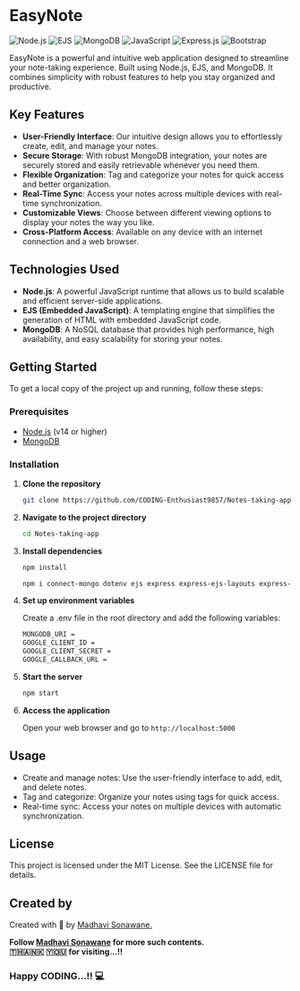 # EasyNote

![Node.js](https://img.shields.io/badge/Node.js-339933?style=for-the-badge&logo=nodedotjs&logoColor=white)
![EJS](https://img.shields.io/badge/EJS-5A29E4?style=for-the-badge&logo=javascript&logoColor=white)
![MongoDB](https://img.shields.io/badge/MongoDB-47A248?style=for-the-badge&logo=mongodb&logoColor=white)
![JavaScript](https://img.shields.io/badge/JavaScript-F7DF1E?style=for-the-badge&logo=javascript&logoColor=black)
![Express.js](https://img.shields.io/badge/Express.js-000000?style=for-the-badge&logo=express&logoColor=white)
![Bootstrap](https://img.shields.io/badge/Bootstrap-563D7C?style=for-the-badge&logo=bootstrap&logoColor=white)

EasyNote is a powerful and intuitive web application designed to streamline your note-taking experience. Built using Node.js, EJS, and MongoDB. It combines simplicity with robust features to help you stay organized and productive.

## Key Features

- **User-Friendly Interface**: Our intuitive design allows you to effortlessly create, edit, and manage your notes.
- **Secure Storage**: With robust MongoDB integration, your notes are securely stored and easily retrievable whenever you need them.
- **Flexible Organization**: Tag and categorize your notes for quick access and better organization.
- **Real-Time Sync**: Access your notes across multiple devices with real-time synchronization.
- **Customizable Views**: Choose between different viewing options to display your notes the way you like.
- **Cross-Platform Access**: Available on any device with an internet connection and a web browser.

## Technologies Used

- **Node.js**: A powerful JavaScript runtime that allows us to build scalable and efficient server-side applications.
- **EJS (Embedded JavaScript)**: A templating engine that simplifies the generation of HTML with embedded JavaScript code.
- **MongoDB**: A NoSQL database that provides high performance, high availability, and easy scalability for storing your notes.

## Getting Started

To get a local copy of the project up and running, follow these steps:

### Prerequisites

- [Node.js](https://nodejs.org/) (v14 or higher)
- [MongoDB](https://www.mongodb.com/)

### Installation

1. **Clone the repository**
   ```sh
   git clone https://github.com/CODING-Enthusiast9857/Notes-taking-app.git
   ```

2. **Navigate to the project directory**
    ```sh
    cd Notes-taking-app
    ```

3. **Install dependencies**
    ```sh
    npm install
    ```
    ```sh
    npm i connect-mongo dotenv ejs express express-ejs-layouts express-session method-override passport mongoose passport-google-oauth20
    ```

4. **Set up environment variables**

    Create a .env file in the root directory and add the following variables:
    ```sh
    MONGODB_URI = 
    GOOGLE_CLIENT_ID =
    GOOGLE_CLIENT_SECRET =
    GOOGLE_CALLBACK_URL =
    ```

5. **Start the server**

     ```sh
    npm start
    ```

6. **Access the application**

    Open your web browser and go to `http://localhost:5000`

## Usage

- Create and manage notes: Use the user-friendly interface to add, edit, and delete notes.
- Tag and categorize: Organize your notes using tags for quick access.
- Real-time sync: Access your notes on multiple devices with automatic synchronization.

## License
This project is licensed under the MIT License. See the LICENSE file for details.


## Created by
Created with &#129293; by <a href="https://github.com/CODING-Enthusiast9857" target="_blank">Madhavi Sonawane.</a>

<b>Follow <a href="https://github.com/CODING-Enthusiast9857" target="_blank">Madhavi Sonawane</a> for more such contents. 
<br> 🇹​​​​​🇭​​​​​🇦​​​​​🇳​​​​​🇰​​​​​ 🇾​​​​​🇴​​​​​🇺​​​​​ for visiting...!!</b> 
<br>

### Happy CODING...!! 💻